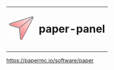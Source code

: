 <table><tr>
  <td><img src="./assets/paper-panel-logo-512-512.png" width="64"/></td>
  <td><h1>paper-panel<h1></td>
</tr></table>

<https://papermc.io/software/paper>
